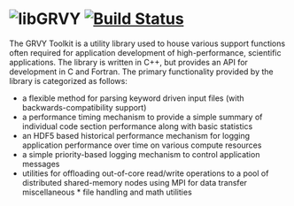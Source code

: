 ![libGRVY](https://raw.githubusercontent.com/hpcsi/grvy/master/doxygen/images/grvy-small.png) [![Build Status](https://travis-ci.org/hpcsi/grvy.svg?branch=master)](https://travis-ci.org/hpcsi/grvy)
===================

The GRVY Toolkit is a utility library used to house various support
functions often required for application development of
high-performance, scientific applications. The library is written in
C++, but provides an API for development in C and Fortran. The primary
functionality provided by the library is categorized as follows:

* a flexible method for parsing keyword driven input files (with
  backwards-compatibility support)
* a performance timing mechanism to provide a simple summary of
  individual code section performance along with basic statistics
* an HDF5 based historical performance mechanism for logging
  application performance over time on various compute resources
* a simple priority-based logging mechanism to control application
  messages
* utilities for offloading out-of-core read/write operations to a pool
  of distributed shared-memory nodes using MPI for data transfer
  miscellaneous * file handling and math utilities